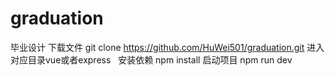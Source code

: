 # graduation
  毕业设计
  下载文件
  git clone https://github.com/HuWei501/graduation.git
  进入对应目录vue或者express  
  安装依赖
  npm install
  启动项目 
  npm run dev

